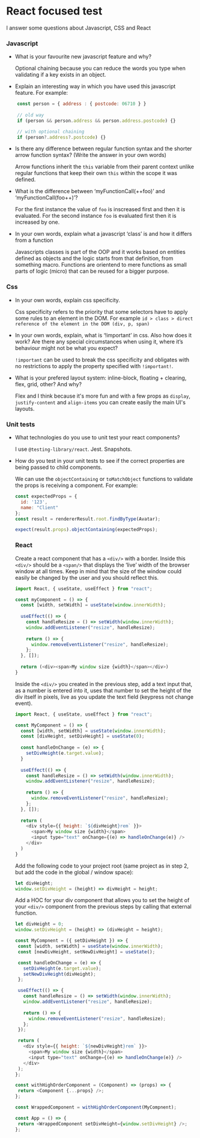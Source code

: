 # React focused test
I answer some questions about Javascript, CSS and React

### Javascript ###
* What is your favourite new javascript feature and why?

  Optional chaining because you can reduce the words you type when validating if a key exists in an object.

* Explain an interesting way in which you have used this javascript feature.
 For example: 
```javascript
    const person = { address : { postcode: 06710 } }
    
    // old way
    if (person && person.address && person.address.postcode) {}

    // with optional chaining
    if (person?.address?.postcode) {}
```

* Is there any difference between regular function syntax and the shorter arrow function syntax? (Write the answer in your own words)

  Arrow functions inherit the `this` variable from their parent context unlike regular functions that keep their own `this` within the scope it was defined.

* What is the difference between ‘myFunctionCall(++foo)’ and ‘myFunctionCall(foo++)’?

  For the first instance the value of `foo` is inscreased first and then it is evaluated.
  For the second instance `foo` is evaluated first then it is increased by one.

* In your own words, explain what a javascript ‘class’ is and how it differs from a function

  Javascripts classes is part of the OOP and it works based on entities defined as objects and the logic starts from that definition, from something macro.
Functions are orientend to mere functions as small parts of logic (micro) that can be reused for a bigger purpose.

### Css ###
* In your own words, explain css specificity.

  Css specificity refers to the priority that some selectors have to apply some rules to an element in the DOM.
  For example `id > class > direct reference of the element in the DOM (div, p, span)`
  
* In your own words, explain, what is ‘!important’ in css.  Also how does it work?  Are there any special circumstances when using it, where it’s behaviour might not be what you expect?

  `!important` can be used to break the css specificity and obligates with no restrictions to apply the property specified with `!important!`.
  
* What is your prefered layout system: inline-block, floating + clearing, flex, grid, other?  And why?

  Flex and I think because it's more fun and with a few props as `display`, `justify-content` and `align-items` you can create easily the main UI's layouts.
 
### Unit tests ###

* What technologies do you use to unit test your react components?

  I use `@testing-library/react`. Jest. Snapshots. 
  
* How do you test in your unit tests to see if the correct properties are being passed to child components.

  We can use the `objectContaining` or `toMatchObject` functions to validate the props is receiving a component. For example:
  
  ````javascript
  const expectedProps = {
    id: '123',
    name: "Client"
  };
  const result = rendererResult.root.findByType(Avatar);
  
  expect(result.props).objectContaining(expectedProps);
    ````
  ### React ###
  
  Create a react component that has a `<div/>` with a border.
  Inside this `<div/>` should be a `<span/>` that displays the ‘live’ width of the browser window at all times.  Keep in mind that the size of the window could easily be changed by the user and you should reflect this.
  
  ````javascript
  import React, { useState, useEffect } from "react";

  const myComponent = () => {
    const [width, setWidth] = useState(window.innerWidth);
    
    useEffect(() => {
      const handleResize = () => setWidth(window.innerWidth);
      window.addEventListener("resize", handleResize);
      
      return () => {
        window.removeEventListener("resize", handleResize);
      };
    }, []);
    
    return (<div><span>My window size {width}</span></div>)
  }
  ````
  
  Inside the `<div/>` you created in the previous step, add a text input that, as a number is entered into it, uses that number to set the height of the div itself in pixels, live as you update the text field (keypress not change event).
  
  ````javascript
  import React, { useState, useEffect } from "react";

  const MyComponent = () => {
    const [width, setWidth] = useState(window.innerWidth);
    const [divHeight, setDivHeight] = useState(0);
    
    const handleOnChange = (e) => {
      setDivHeight(e.target.value);
    }
    
    useEffect(() => {
      const handleResize = () => setWidth(window.innerWidth);
      window.addEventListener("resize", handleResize);
      
      return () => {
        window.removeEventListener("resize", handleResize);
      };
    }, []);
    
    return (
      <div style={{ height: `${divHeight}rem` }}>
        <span>My window size {width}</span>
        <input type="text" onChange={(e) => handleOnChange(e)} />
      </div>
    )
  }
  ````
  Add the following code to your project root (same project as in step 2, but add the code in the global / window space):  

  ````javascript
  let divHeight;
  window.setDivHeight = (height) => divHeight = height;
  ````

  Add a HOC for your div component that allows you to set the height of your `<div/>` component from the previous steps by calling that external function.
  
   ````javascript
  let divHeight = 0;
  window.setDivHeight = (height) => (divHeight = height);

  const MyCompnent = ({ setDivHeight }) => {
    const [width, setWidth] = useState(window.innerWidth);
    const [newDivHeight, setNewDivHeight] = useState();

    const handleOnChange = (e) => {
      setDivHeight(e.target.value);
      setNewDivHeight(divHeight);
    };

    useEffect(() => {
      const handleResize = () => setWidth(window.innerWidth);
      window.addEventListener("resize", handleResize);
      
      return () => {
        window.removeEventListener("resize", handleResize);
      };
    });

    return (
      <div style={{ height: `${newDivHeight}rem` }}>
        <span>My window size {width}</span>
        <input type="text" onChange={(e) => handleOnChange(e)} />
      </div>
    );
  };

  const withHighOrderComponent = (Component) => (props) => {
    return <Component {...props} />;
  };

  const WrappedComponent = withHighOrderComponent(MyCompnent);

  const App = () => {
    return <WrappedComponent setDivHeight={window.setDivHeight} />;
  };
  ````


   

   
